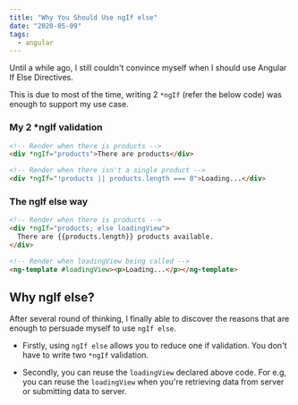 ```yaml
---
title: "Why You Should Use ngIf else"
date: "2020-05-09"
tags:
  - angular
---
```


Until a while ago, I still couldn't convince myself when I should use Angular If Else Directives. 

This is due to most of the time, writing 2 `*ngIf` (refer the below code) was enough to support my use case.

### My 2 *ngIf validation

```html
<!-- Render when there is products -->
<div *ngIf="products">There are products</div>

<!-- Render when there isn't a single product -->
<div *ngIf="!products || products.length === 0">Loading...</div>
```

### The ngIf else way 

```html
<!-- Render when there is products -->
<div *ngIf="products; else loadingView">
  There are {{products.length}} products available.
</div>

<!-- Render when loadingView being called -->
<ng-template #loadingView><p>Loading...</p></ng-template>
```
## Why ngIf else?

After several round of thinking, I finally able to discover the reasons that are enough to persuade myself to use `ngIf else`.

- Firstly, using `ngIf else` allows you to reduce one if validation. You don't have to write two `*ngIf` validation.

- Secondly, you can reuse the `loadingView` declared above code. For e.g, you can reuse the `loadingView` when you're retrieving data from server or submitting data to server.




